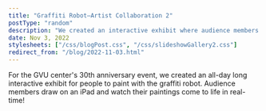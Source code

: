 ```yaml
---
title: "Graffiti Robot–Artist Collaboration 2"
postType: "random"
description: "We created an interactive exhibit where audience members could paint with the graffiti robot."
date: Nov 3, 2022
stylesheets: ["/css/blogPost.css", "/css/slideshowGallery2.css"]
redirect_from: "/blog/2022-11-03.html"
---
```


For the GVU center's 30th anniversary event, we created an all-day long interactive exhibit for people to paint with the graffiti robot.  Audience members draw on an iPad and watch their paintings come to life in real-time!

<script src="/scripts/googlephotos_carousel.js" async></script>
<!-- <script src="https://cdn.jsdelivr.net/npm/publicalbum@latest/embed-ui.min.js" async></script> -->
<div class="pa-gallery-player-widget" style="width:100%; height:480px; display:none;"
  data-delay="1"
  data-link="https://photos.app.goo.gl/WEGwSxH7XUzwLBFx5"
  data-title="GVU 30th Anniversary Graffiti"
  data-description="89 new items added to shared album">
  <!-- <object data="https://lh3.googleusercontent.com/4t93nDmfFw09yb83h6giYBazZuNOlkDDoG_sheFXuhPcy9kv_Xnvp15t16xxu1BIZCDYWpSEGMlhHFikYZZI_9BgOpIRZzMKB5wVGwSnEzkNoARDYksn77OxtaP-jw8FY6osR7Vy0iM=w1920-h1080"></object> -->
  <object data="https://lh3.googleusercontent.com/GHEyw5q4vj4rtxDDpBCQJX9UuxbBoLHy2Xy_iHOVbUY6hUCYhyaLuvrHZPSSQUi81tW9k2CMXHshqVi-vkTH1zu9CL3vX0olfsIt1tVWzU1L57u_XSMi--1Obq5JQZMwN9GT7fQgBz8=w1920-h1080"></object>
  <object data="https://lh3.googleusercontent.com/CjAiaPcrTPqBM_ZVGrL2_IbU_bI_RUIwVLr4BL1I41wPuvn1R_Gd-ud1Tn_6KK3BE7Zy1TLnNu91UIagnzDJRd4ycSl-8hDCVIRmKUDjchIbb4jDkqXiR0-jdjmcOoMzVUHEcHB-odw=w1920-h1080"></object>
  <object data="https://lh3.googleusercontent.com/hsYns6Vn8M_1f44G-Z3fQjxSSLke_t0GTMsIU4ZxNHxhJwOT45FxOiaMjpTgDAmbQj4BnD6u_xb_tHrCZ_LoqfvSjDyfiXdVMx3nyh23EJHo4Te_DBp1SFLecnibTafTkMjCJaLLj2w=w1920-h1080"></object>
  <object data="https://lh3.googleusercontent.com/Z4BMEib0ONB_nnJh9yw6hAtuAkw414urTVNOfZT0Yhbgol4yhl43PThlf0ekiDPcI0uzQdXL9iTZbuJH_M6PDhdlQUoh_TspMAPS6I1306txJe5dNYpu6yKubQ0chXS5BTT4tYA-N20=w1920-h1080"></object>
  <object data="https://lh3.googleusercontent.com/E2JX0rZHTuYEaPVvhzQQFPTFSnn7nyX4UWrnNi6Z2Oqy73mE-J4A2lMmoU8Fup5xP80JYlIaQ7J74itL81yrZ8_QjZSMEgtrlAqJ94CTNroWZf9LNQXliA1ZOXv8Dj9E0g8qxPh_i2E=w1920-h1080"></object>
  <object data="https://lh3.googleusercontent.com/DSqlx5hfSZwNXgJ0zOGi73LR0HapK1y59KQkmAk1n8ww_xHyzpd7ThdIsOoWLP8d6BeEq3Jkl_uODw7vU5guXnpbJdNgFrnBuik_44r5-9RYLsO_Ep_ce1R1aDZVltbjsSNJmmNSSGs=w1920-h1080"></object>
  <object data="https://lh3.googleusercontent.com/-NfBOeymBNm8nTh81uBF70pZdzKeCJ2j2jP2CCcjEbUNj-n914erbqRI_sGuCX08ctvMx0BB3yFIt8Kl4-C6KZyU0LshZqwXWqNgYJcuZkMuaVQWkByZpmJSiZTaNIb_MgSXIFdeFqw=w1920-h1080"></object>
  <object data="https://lh3.googleusercontent.com/OZCOkm4v_pSDYc-MY4TI65lzRrJG0hykeGlUvmaxciAgnxuBFy1vT1JhPFxMa6GSUEYp8Howw-tdT-a9tueSDmDfS6eBTJMmr99Vuf92r4uR19937pyGEObZQ4R8ri3Fymxd7oc48TQ=w1920-h1080"></object>
  <object data="https://lh3.googleusercontent.com/RMFXingl8etNOY6Dh1T5wfInBrGHsPn-Vmfhp9YtWcWu_4ONTN0aRd6tpt51tLfHIhqitMA6ijk7NhaAml6T1Tew4T1ejVSHIAvJY1d0v1sGbOm2CK517W8iuYrS3Am8qMxvD4Q_1Gs=w1920-h1080"></object>
  <object data="https://lh3.googleusercontent.com/Y5WS2yZSpy5IZ5JQ7nr6NuonfHqMtypYNwVgSE8P93R0g9frUBlW635WAO8nVyoNC82g5Mlq2vqNg-WD3YOID5Pe1FEL7UmfiiJpQBlCvRM7nj9EfcFQJJtNZYvba6iaHyy1cdDCxbk=w1920-h1080"></object>
  <object data="https://lh3.googleusercontent.com/3lcRO4A49yBFQOjs25ehBrvj25z_-becWCqveZrMx9_JGxZPLFE2Dc_2xIFa8R9SW1JLHbYG72bJtqbYzz3Qtw29-4HWMYBgam2rxUGHxTMZEgqEXwVcwDT3db46fofoI0uTTIePeTw=w1920-h1080"></object>
  <object data="https://lh3.googleusercontent.com/9X8dz3wVFeCQlsgcd_9xdTXygfu4WH-QVEJQ8tok1LwOFCZKG_4DvzA1NZY_39qUMBoWwUOFHRPCgUGWwASYUjsM2NBlb9xhUJYi0NYD5Cn4h01KQtRBvO1ELbFVh8lSWH-WQ4rPd6A=w1920-h1080"></object>
  <object data="https://lh3.googleusercontent.com/6lhu36wPlr2AjwWKtf7LunRNRsiAbxxT2g9e2PmyqMToHJEoh1MnvIPBdVyO6SreFrboGrcwZVH2ZZQtddNvmwcNtdPgl8Q_sB174usZv9d_y7rJfRYrBHWDSxW9OQ90Wxv-fvGSukU=w1920-h1080"></object>
  <object data="https://lh3.googleusercontent.com/jEQp_5A9LjenOhUO0yQrzywMZGVMe4q8Hu2cit3QfGwukFJ6_5q_76-wNvBKVFiOcMLVfjhHi38oBwFs_5_SAwsndMw01PSiGehTw8Sgj75Rp_deDC9XcVrmXi46MUbooADKxg47ECE=w1920-h1080"></object>
  <object data="https://lh3.googleusercontent.com/lOyH3em4nw67iNf5oYBIpSsU_FW-oMifgzDJqyL0CES8268opV8gUD02ir9fkT1CTrV3nrI0mXWlbZzLxdGpUrWPuy8W2tOLdTCZhYPg0npC-AC175m9p1fdbRIJ8EuSHked5IAcAgw=w1920-h1080"></object>
  <object data="https://lh3.googleusercontent.com/OEj4SlKLpHsM9nmwj4Y8fijSOYWWm8hdCGpFJS5Z9T8bZ72_Bupzyhcq8Zp2gp3sNDc44COD1kVP5fXky95YNyhI7tMYMt4bmoMMP1FbOO4ooC5kSxr6Yld8uD5kX43yJy8PTpHPOfc=w1920-h1080"></object>
  <object data="https://lh3.googleusercontent.com/8GkzElN6iechsqAo8HELkXWouoyzsrW70bPrNixx2OLfS5IqkbjrjvJMvREZrror8APeATAx7DGszBspVYrdSmgu_AEdAVJqUbP0cZeMRMAve3NRbRNGDmKgiFTZLO7CuIhVZadFo2w=w1920-h1080"></object>
  <object data="https://lh3.googleusercontent.com/_16XHjJqLBNeHsyyefDl55tJAqBK11gzRnDFzD14ZmHhh2gFeDXI21G3SvKXRW8Y267eB3VmZ6kcdvN_zClu8a6AibpgzioxX_RagyBsk7Y6VeyNGEO6bSJqzrH1_7OrP2B0QBwsJTs=w1920-h1080"></object>
  <object data="https://lh3.googleusercontent.com/zemjIXUWUaMBHTLaOzxyb-yJbSERx_Mn4Qzn4zSHPSv9IgQVY9gBhMici16tcePMfac4LksGtH_7zILw6t1HedpvkFbhSFNn--LXw-z5u4P3JZStwphveeYp0fTMYHYpnggs4oBmYrM=w1920-h1080"></object>
  <object data="https://lh3.googleusercontent.com/k_-Ze33dwjNjSrnjW-DtSNaBPJAY_xgiYx99iP1-FUp4-2ZDKmuRMXeV1UHWkiccuWYm1x9YiGHD2LAGtbdTCC1uGBV_5hYp6HiK6miVUj1h2Lw9IFFH0xuyoZ5i2RdidOlOjOnDn7A=w1920-h1080"></object>
  <object data="https://lh3.googleusercontent.com/uChCWhDgCzsg_M5_hEv2dC9l__2IZNPP-LwloZA_Q-QOl1vCEkZn6AQWEEBoweBvL55W4vC6Vk_nqTdrv1CAn6uDaXmIKBQgQ7rJ1cHtc9VU2wieZQGzKl7EQF8wdJPzprwn0dhmQm0=w1920-h1080"></object>
  <object data="https://lh3.googleusercontent.com/zwC4kuk8-wniWrYeIRQeWZa40GdPcQ7d6P7F_HbHw6ZvkTj1j2_Zxz_OkfNAOWJpfh6gKAIOVIyWAWMqcjuGwZbnrM-IL7jqeNXa12c1HCokTt2RDV6luPENYix5_7UuQlj4wi1Ie1w=w1920-h1080"></object>
  <object data="https://lh3.googleusercontent.com/6VKifuuFTz6iXcy27F7EF9N-rgTmqpp6KkyAodmfGFyXA0NZaN36nUM4-Cijg6kFAIdJawbCUd_qIDaBy3pGmum5CDlphO36UPz4dB_fkBZCmPilg93lvWz9OhT9pVxr1_mhHmGWLOc=w1920-h1080"></object>
  <object data="https://lh3.googleusercontent.com/0F2a_u4NtspXjVOjCaP0sgMDxtmHJfNI75dLpOT7rH_kBoFwwI9MxvImb5lAA98B6oz-FhoK1ZLKwjRYbs-3C6rIJtXTqqIQfw9FOtNPLtfcc7_6npMr5fBGznSYgUXB-g-wAEjGotU=w1920-h1080"></object>
  <object data="https://lh3.googleusercontent.com/3YHh35DQWW_H_reiEzqXQq3lvdHkbuQ7o3_Qhmua1s0L9Bjfa8l-h-_txtVArT0Q2OZK3zrKrDrr-GgdwxH-AjRm5eUQtKAKAr7RzIAxqjxFZaaknzD6kMftXzxSzmU4THRqU43I8c0=w1920-h1080"></object>
  <object data="https://lh3.googleusercontent.com/6_AkxjfN6jHXuLUOcPnhfcs20213r8ZaapwkEqbVGPut1M_NHSRI71NzaAaOYWee6e-KWrQvmubKIZNtbZuO6uO1NelQc_aHK9afzFn17XfWrb1sMsukGunE9ZxDgyrqWAMxFSowyCk=w1920-h1080"></object>
  <object data="https://lh3.googleusercontent.com/8EQMGDUZBJ5JFI7TLxRA8RU2MgamZQOHqpMTldwPFUD7gb_7unFicIQdBkQvPIIAnRK28z_WkpjDwWd3GUWinnFGcnBZbBsvMO26JVM3y8y3kVU5IllPhVmXu0N5Mjny5fsJr_9QZUU=w1920-h1080"></object>
  <object data="https://lh3.googleusercontent.com/ZGVfjWqMPp6nnx25GCaIvZ6UY2Bj1yU6mSwByG5x2Tyq1A8TB86spnUrd8QNVG23q85DdPvHBtwMO1k72GX4PxUC8vY6fI8wvF-gH96SWVTG_qDB20VvPNBmL16i7LfBmgdRBEg2vVk=w1920-h1080"></object>
  <object data="https://lh3.googleusercontent.com/Hnnl7SinuE-5fwb73GdFZRL_kDiyk9_foWl7XD40ijAeEmHVP-Pep7khGioc0wz5dm7zHkV6_mWMSbI4uBAm8GWr2cCsKzQHy-sTM_tUqAlWJ9evsKbiHux4OTgEj2m7MM-8pt8A6JY=w1920-h1080"></object>
  <object data="https://lh3.googleusercontent.com/u0nS_ImSriSiG0NKfx8iH6xmCVVbbJjf6ts_3cF6P3zq5Fliri3ei_0z7bwNDxs2YGVP0CGV0pikH4BKN8gn18d-hdLJUVQELAdq1G2EBkohTQuXCaISUnchXhRipBMjMc2SHRV2h-U=w1920-h1080"></object>
  <object data="https://lh3.googleusercontent.com/mWgVlVGkoMw4IHRFGtoA6ucPIBmSP04e-sMtuNC4F4smi3Mfj3xckGRnXv2bbWwC4ZHpRRQn8Fv2Ar4vB-ywXPtDlDTYG5oNiMGrc2cl_Wlh_L9eir10puBrgprAeOz7lKmbrnDWiIk=w1920-h1080"></object>
  <object data="https://lh3.googleusercontent.com/tephjA79nnFLhSFs6EOiArFRyHCHhdXqC7Lg3a3-rJrKg9ZmKkPxPBg6oiLIPEtOlx9awTIwom293jo9YVB0LLQyfniT36e99I51GIcJEKzfyH2P9JEpiJhvBUWgPsYDMSKFWCn60rg=w1920-h1080"></object>
  <object data="https://lh3.googleusercontent.com/z5tXyo5okFIi1CQ2sc_AknbWFQp6fLniJibxIu_fPqJuEWB32eWBtgZlwJZJSL4xopVSjjXfn45qXfTGIgYUT94KZf6m04qGl6F8T87i2FTZca4faaVkru6CG7U7UDm8iKh0_QYLvSM=w1920-h1080"></object>
  <object data="https://lh3.googleusercontent.com/bRrCAGkxf9_krM1MHVIaMniWYZtoOwJH1qtWvYehepxPWCwki0D27pj6PCc29l6b4-CpcBvolvzHjHoWUMt6hFrf2Z4ZNwnLBqIm3rj5QdSyWPqF32nDalw3oFJ7TQHyq9bLyCZwh_4=w1920-h1080"></object>
  <object data="https://lh3.googleusercontent.com/zcazKzpVy6nnQ8Xl0zSKz1P4UJH1o47nMTXl6KLbQMbp7PFdCZqnMPkYYxL7LicnICHa1lq54lwMIT_i2eC5VVPHl38omQhR0HqWnmJqs2kWEfmKZcG3voHx-z8c37LcSHEjiR35VZ0=w1920-h1080"></object>
  <object data="https://lh3.googleusercontent.com/LZRDrrwTJyhH0OH_IBGB6Oyh5IR4JTgjT_aS2DgszjDEIJxpx1Hm84lHgNelqIWocrszrZuAv-ZqiNBsfKZVkotp4a61NyTrRoAKXdxj9yO85xlyR-TPJWh7T-hMbD3P47OssWHn3o0=w1920-h1080"></object>
  <object data="https://lh3.googleusercontent.com/1fUbeUOWuPzeCwB6axvZghIuGxw0urwbP7LMg-fy2j5TEtJDderwCTd6TefFliNd-Ux7xgAmVlpWVmOpY7iTaJg-PUSrnCMWS5F5qOGqzGvWtiZpMWQMHxcbkJx-QHdhCflJS9rXJ7Y=w1920-h1080"></object>
  <object data="https://lh3.googleusercontent.com/KvzfS1pqqypBPkgH-Og9F1BMzjGghGMM2t1jXV2hHVoahZb2-WOEqn9-K47M9Xdnv5qilLznpvISc7C52yTrOV9mPCJATzjbwslnPpxbWEYUMhNDph6uT-Tp2ltaBlneTCvRiKklefA=w1920-h1080"></object>
  <object data="https://lh3.googleusercontent.com/8xZQjmVODx_BsYa-7qtFXGENZSl7Ru44e9SqopcD18s8Oeh7wKhsveGJ8-B4fn1KSahCd4mgLgk0dMJrsFOUCJK12Wc5r7kcsI5zMA2YvBaCRKPvylXQYk5NKgDgzUGneOUcztZiic8=w1920-h1080"></object>
  <object data="https://lh3.googleusercontent.com/YGy0H-fEYT0mEfX3nPui3t5PHri7KrbPupvlY6n1HUdSQ1UfW7RO41I_26CRcDwXQ7BSj-idT0g1WZnC2eBUj-wj5U_xCQar9F8UOIQHL47rS609cm5SlfNZp-Ql95ZkNy514KN2n6I=w1920-h1080"></object>
  <object data="https://lh3.googleusercontent.com/rZIFD-7WmOAcNHWjGe0L-xT2IE5YvMWekUJ0HEPQ4B3mjCgdJn6aOhZxLz-3bEaPKl-X_WocvorFyrlIxtOQzDk4BPG-oWISLmz5FcWWv-8jhAvALtDzwTwTOm4kjOjMBL9KHtwmTXo=w1920-h1080"></object>
  <object data="https://lh3.googleusercontent.com/VChmbY8aCAXgfbjliCTpalhnJC38BjOVYuKiqmYwBzhd9QT9RdBEwc-v-Cm4wbxRbudXfiOvTDKC6hrmeQGtI3K_x9SwuEqn0qhrRE3WXw1OH7_Z2KeyiD-U4nzGhXSLFj-2oUJ6q70=w1920-h1080"></object>
  <object data="https://lh3.googleusercontent.com/bQZ4O0bmDS1yqYh7EANJ4U0_FlBcsLb-d3LYTwd9jThInrP4qjJ8rmtt-yMA9F1asFKK325SAPK_xQCl5-1OujuVSye6CE6Ty8W7uaUNQa8NH2OKmpjXRwGTbTK68lSSDwLWCKTCglg=w1920-h1080"></object>
  <object data="https://lh3.googleusercontent.com/yBwwmDC7fNH8iUYewZlhcsCZ9BzdU5qqVBNxq4kUEEAMaBR77rhMYQZuEHyLoEiAbyDpI5B7HwoFT5iC12YCHXSSZWWdCi7TNxL3nwwyZa2wDszha06sZQDLzwP88LjBwhwG_KPT1_4=w1920-h1080"></object>
  <object data="https://lh3.googleusercontent.com/brFKCDp3SHRr95fYDANjpWi9fWDtmVmowZFtBGLh_MYsjYHoGGoFeh4PgVvXW1UejnZS0iqpTv-l2mxeWHlmrJ6aZplI0hHBSJCNZ97dJdx9wIZAOPRnl0ooQqv_3HEVmdwrl1hPQ7U=w1920-h1080"></object>
  <object data="https://lh3.googleusercontent.com/y-8NK9OSsz1Z0aa0MVdyF2s8zL7Bo56vjj4eHcD6gE0ve4HnVQd7CB4SN2APpX2lBtStODdtRnVlEeXg0h35o8uYSzICcWZ75k9U5eI4PN-mRYPErk9ExKJUeuFCjCMtGxLAiLCTv2o=w1920-h1080"></object>
  <object data="https://lh3.googleusercontent.com/9j_wWR-sQNQJozB1P-OFFNEO0PAyJ4APt1GOw0TdIf0w_vLgwd12f3NEu5W_AC1YQs8V3x1eLVAcdO1NKSVdr9oMtkv--4InIpzbLT0VFiPz9-s8Yl_ijaAWco5kDEGEzokIyRAhPW4=w1920-h1080"></object>
  <object data="https://lh3.googleusercontent.com/ZHV4NNZ_P-5QivSD114As_1BjxgKMJNUq5_wbfuYuD9Rdz_B8S80heVl4TW2ERet5rNMhjHfLSLg7jyKTqdaFirxQ4uuVmMl2ZvEEsQcUvhqAcPUVtWy65KwWNouRicF6ytPx3wx1is=w1920-h1080"></object>
  <object data="https://lh3.googleusercontent.com/Vb4s1S1xrUgLS6SgHrEhN0JqsX9hGlnmpZ4TquEcaK7abGgfFcf77LAPJEnPReCYCJMmM3ubU2MACfNoV7ZfeaqkpgrFbrJNIdpq9jBdha-mhmLSd2P7thWm4MGfqgan4q0W-NvQu-A=w1920-h1080"></object>
  <object data="https://lh3.googleusercontent.com/H2ks12F6f7xWMecXdsujkL7kRDsBRRWl4IgOV6KOq0lnFLXgbA3GIltGPbwpXYx0l38HAImC1h8W_Ur5QdOthQy9Hheo6jE25icgO8NvwsJ8cLzD2fcL3nnD9Vw4AcqlN-6ArK-zEFM=w1920-h1080"></object>
  <object data="https://lh3.googleusercontent.com/RL_kzKDwZWeL28K_QPrp0WxvHBrJ0bvFc1lVGxHCAvs-y4c_0M-lNl-Mc5-hKgWta2Hp2KQcDbNYX7QFQdum8ou4c2kRx4S2J0pd3AHFERJ1l-K2gCpFcwPBnPCt3ErTjCOhExzZrQY=w1920-h1080"></object>
  <object data="https://lh3.googleusercontent.com/v8SxR8iRHerd5JiQMYyyPOX6G3v1ikwB6KnLU1n_P08l7BK8Ih4JxH25IqxpzBmFJmunVPWaKnMWDL_wi8BmW2KVAd6tVFS9i_b-EXJ1ANU50-w2gwOSRXS725rb6pqNHFWaSbvKXKQ=w1920-h1080"></object>
  <object data="https://lh3.googleusercontent.com/pxaTrEUidQ5xSQUluQbURA7S3GcovLYe3upKYWomacKjASEKlmzlHWC62Fx0L2Fl97QOKe7XHmBU84CxrM_LCcISl4Ksw9wMbWZFyert0FT1js2c8OVrkT7VSHQ_D1tLMZ4PalZp9HA=w1920-h1080"></object>
  <object data="https://lh3.googleusercontent.com/MCHfVgCtypJugw-w4MustYSkfwUAH1tOcS6EfJAJo5CGC1igMd6CkugJ7fJTmwFMQizyKBC2RnhY-Od8ufYW_-_1vX6hwhM9DgTJzsEL8p1unqMBKL8NxB5FlLRVSgDnrP3057-k7Yo=w1920-h1080"></object>
  <object data="https://lh3.googleusercontent.com/Y-cyDmvMLaLihosuiAvZh3QvI1YDTzCqSUII2lzbTaaHp6-72Q03i4mTs4PTtnI66cNI1HqCGL2Zm79YWAxQCMr0SDRu3YBUcSXWaGyKLmwRxzAwur48kA9ahzWpwKJ8Box697ZiLo0=w1920-h1080"></object>
  <object data="https://lh3.googleusercontent.com/NuTFrO8-AzBFwhBiQNFXHnEO43fz19n2f2qgLxhSElApRdZh5am-XBkzkAyN6vkmw8FsWmp-BQcvS4sQHLBglBPnmbhfEkPMhD2pYjxtZP3L_dx2IiSlj3auD41Xy5klrS7B11bh1jw=w1920-h1080"></object>
  <object data="https://lh3.googleusercontent.com/i8sQRWqoLy8xc8Zn2H0nc00AvAjDXRnjpkiRpsTNtIMvEqsYvbpG7EkAyLnC7RgVIDVjAPOiB5KQhhNZjq2nfNn9jUrdonqSmxmYpnB8lxNQU4WBBct9XVEHM4fQOU7ugX26_9UcI7g=w1920-h1080"></object>
  <object data="https://lh3.googleusercontent.com/WT1YW8bcFbbzjvD6_JEs9D6djOFWwqaxIHOa_Txs_86eT2MwcOAJGbYVum4ZpMLeC4JNmgrGNLBQ7lg2m7mV1bTN_eVDJ0RD1QidnZe8b1KZZcbWJ1qgy_hj8orLTgwv4wfyb_Kf8UA=w1920-h1080"></object>
  <object data="https://lh3.googleusercontent.com/iEc7Cf_1tbFdAB1UK_kFNsbMlG8fzy8uHWhMzwhMR5Qt9VZr-gCb5Os2y106x7S7O5FIxWqIaiIN5jE-PkxvX_sUM6HgPNAPbNUISrlmTjylo8LzUuSKPzfbMRV87GzdZZquUIKWklU=w1920-h1080"></object>
  <object data="https://lh3.googleusercontent.com/R490kOqH2mbyL8Sjc0s2Mczb0c5HqiI0HEoyQrX01FBsP58ec1RgS31UDYGAYAF7JXcQfBRIhZbJmqdBrzhlruHWL7O1IQOvmPbEzOibtpRFScgSMSw8LRJvsEGf49Ut5ljfs-95NL0=w1920-h1080"></object>
  <object data="https://lh3.googleusercontent.com/wtE0bMNss6JHwJehmifbfYbtFiDmOP2q7_--TFZFnhPveg2lAj8HrPIFyy16ty0nQg73jTa79JjlfDoqVPWopEbeBT8lU2LkOZ4RxDIiARiBHgSwRD4Sefi2sjumGMXYYMXRlIlcBgU=w1920-h1080"></object>
  <object data="https://lh3.googleusercontent.com/jh-2YDg_3JBBJMP-u2bncfcHz6C-XQQfXEKa6UvnMKlLovJ6WaMfMwQeWhAClR1yzwL7_hMiU9nVQGvVpO1PYDUKQV4JCLGydwAfnjIRsn62az071GlJCegIHkOI5M5AGaoItJYE8Wc=w1920-h1080"></object>
  <object data="https://lh3.googleusercontent.com/FCN9NKdjU8tJH6SnjlA5x5PWOzaVclYw5QmxOhbXIJiY4VA7SaGubxS88lCdaV9Cfe0aGoXBFEsHuhXS-yCi9CZ-H2nph5ElLXHMMI0AzIvGIwhxMM13ajC3rShsm52t3Q0NJLcPUCY=w1920-h1080"></object>
  <object data="https://lh3.googleusercontent.com/6Xn6vreVLAe42RpcJEEDcP6BXE-0Me_dyxqjxfONaCBY3N_7GO8Dcts2B0Qn3B-Buq3OuvKo5mpJBgbvHl55Vw3uFYcz9DTS9YLpaSMR2bZbFbEezNjRC2peN0ITqqLAuO8MCu1An-s=w1920-h1080"></object>
  <object data="https://lh3.googleusercontent.com/VITDsJLBbNvvffszwpIcaPtoqX2rIk9eMUGWCdVlcyqBY62TQraKmz67JF_RxbGdDJgu7kvcU04AJQ0Cdle8CvbvDjHRNnIOQBaApZvog58VD3HMdcYXdlmimUQuDwTX9xaRhMes1Wc=w1920-h1080"></object>
  <object data="https://lh3.googleusercontent.com/dQuAaQLHUwJ6pNySJNNrp4mQ7RZMh1N3H973qt50TxPyqOK11gwmA1sc47V9g5z6Cy-nIQJ0Y7UsC5Hue7S9reIian1dxuSRkWEv6Aadw6ddemXf5AytIvKY4_u_On6fABRD2G4j5mA=w1920-h1080"></object>
  <object data="https://lh3.googleusercontent.com/1DeBNmsSnD_8XfNuyfb1SUxEvh_K-8lAgB89_zMqWcLkkvJJTMXQak2H9nsY6YY03vfc7X_dXh1feg_goMuzT8gUDHb2QVfUMuD8HcBdZqbwsPB9NU9nZeyN08mvMNKtTggcdQHlxi4=w1920-h1080"></object>
  <object data="https://lh3.googleusercontent.com/HnCdYpvUnKkv8tUXpKHXCnUquRTg3QvQdJqDUD_Xqyz9Gp1AZJqyJGENu2LG-8fo0OZK0DP9xrBLq50NmhyE3W3ndYU20WWCKZ18MqC88jD705gg7D2fumppwjC5eOerlvfsnMmufV4=w1920-h1080"></object>
  <object data="https://lh3.googleusercontent.com/FjqC7ha4ZQxwqS28aBqU_3uVLhU_F_VBID_zKo3ev9bgST7G1rB8UG_j2Ujq5dhm-7jCmSx1gr108UC47Xh5IJ4dQCqVpwbzpLN6IKXJBcOWEuSOo2i9VCvZcKPU_TABOZnxULgxlkA=w1920-h1080"></object>
  <object data="https://lh3.googleusercontent.com/mOqYqD1ryGlyWratmxzIfkjszX0QOySGm24s0VTPfgQfQ2ZyRg-XHIOZ3f1ffxdP__XmIAECM49zRHzTTkkje90jqSgQQmd5DzooEDsY8aRz8cchmz0Z5ps12vgRDejdv-OYMMBdI8I=w1920-h1080"></object>
  <object data="https://lh3.googleusercontent.com/Jif7yyHv6O5ctUbH1-x4-iRe6mX_5qFFdSIy_bvrDwpmA3VWpA4KbGPuTgnjci7vzKZPAnQuUfCP_ncjLKRr0-ZSJmYWW9uHxWBK5FJcFTb7s9RZD6XptSzC3MOgXMGlkfS4qj70T1k=w1920-h1080"></object>
  <object data="https://lh3.googleusercontent.com/-qtDRlT1DJ1Y5RTj4YrhWwB4JV8a2ocMrDvkXuwZnTWPJNHr1OCF19aS8fu1446dXlnZHLbXavfb3siS7IXvZF8CjaTtFJ_NT5iuWps_OTX5q1MJU0pikBB5JVSOCzJIxQwReg0Q8-w=w1920-h1080"></object>
  <object data="https://lh3.googleusercontent.com/UCS0tJFwTs88LK1IChpPTDt8Hj-rXCRQAH3nmdm7iuVpO9OjmLWxc9E5axz93vKGKJwvDkn0IW0tDjxAX08RRRpHSLpxo7RAUOXUGm3NIAEvlQNx2FT3QCmYraqG9yp7nhfdnUk4kHM=w1920-h1080"></object>
  <object data="https://lh3.googleusercontent.com/HQJFTxAiC4LUKobL82ItorCIFBKzc8AsuVvoW0bh8Nicbq8n-WtxnTWgfa2zrxHVfFdLKR0VgUguSd0h_tEyOw1Xt6277M9FkjVxxwX1O_kUlfHkcrHmv7di7ukIaEKqMw2ahgU18ko=w1920-h1080"></object>
  <object data="https://lh3.googleusercontent.com/A2sZg9X0CIX3R-6XartaGgBBl3WhtwlyneLUeGyzddG-h0YT6obB7qkQL6l-1gRSVBqTctZIUfc6hAK8RR8sUhp6hnE_jDSynsmCVtuKh-0Saax95ShHrNeQpa0ulsH662mCtgBFl40=w1920-h1080"></object>
  <object data="https://lh3.googleusercontent.com/KUQQ4ooXwxmpwOml6skFwBfSQd3_MaBG-S_nHJK0Cwu5UVZVfljE4inuutCshzSepu3AFwFLmdzTNDOyP7cpHgsyeHml7GYJc3aSzQVaWl7ZmRnlt7n-SzBJp7cU-IO6IDKd2IxfOfY=w1920-h1080"></object>
  <object data="https://lh3.googleusercontent.com/er7DcI5-aipliTzxBdWvGe68buTndJvHQL7lB-EY5ScLUMHPYGfLaOkY8p_LSaUZH6geBVxR7Tu2aXeLR7B9etBCOk7SSVcEq_AwjlBoOG2_tSrZQVNIMKCdsmkrmGUWtWjdm_pvE-g=w1920-h1080"></object>
  <object data="https://lh3.googleusercontent.com/xEF-j2W5aB7CcHvcc8YZLLbnlJ2uCIylQtZAQxz4bDWmCh7_04nQdbDL7KJRdekf4BGaOVQRH0XYT1dN0OT1S4yogs6Pr312CfSyWIyIyS_RZrdUVXXEalWwp5eh6bHrm3A-YIZQ_Os=w1920-h1080"></object>
  <object data="https://lh3.googleusercontent.com/gIOTG3qZbql4Yyp4CIAqx_ezR_nSR6oeqKDBOauW7xYpsvXn8U9koJfsf2-T9CMj482dfCgcV5gjXVZWxBgIJhqGTnjnxl4ditlVq1dGzKwNhkDuCQnqLDyYv5lKvxW4ADrD1mmS9PI=w1920-h1080"></object>
  <object data="https://lh3.googleusercontent.com/43wAwRVSDQ1l5qyb3EWblfT6LiGf4pQk9jdkpDEp_ofh4JBRn028bk73vOlX1H7YyZnOGz1xOcyeYzNnEIJPN4QVlPEMDlFr77-zFlDtp33Yw_SwCqoBvQtL8PfUYcij-1wxXp4sHZ0=w1920-h1080"></object>
  <object data="https://lh3.googleusercontent.com/CIfWyLqVQ6Y34njgpv0EfJXKfel4IhQcHKWfgCETTjRbEUGu_UpyTx35eVUPG7G6g7OPk1dgLCTXUj8D_COw67cG1E8kxF3hRz-UKxD-1qyejbikpVj00S55nCgtbDxxBJ9YPzg7qmk=w1920-h1080"></object>
  <object data="https://lh3.googleusercontent.com/fmq1ZyUcQUGLuj414wVb_-OpU5TnpaagsD6hS771xJDpL8nZxhRLdLqKeo-GXc-pZRxWBu-cta2UqI9EM3dowb8c939efgMkgDlLd9VFj-0m_HnzQiB_xSjh0XcKHKMfmasnZJNxDHg=w1920-h1080"></object>
  <object data="https://lh3.googleusercontent.com/kuleRTO2oSiZm4-fzxcrWeYWwElS4laUeL53FfU-mLwoClKQXr49wDH_p6YIuqPkeciJBggJdaYoAH-ZFJz-UiRGt2ZnSHWMktt2nClF7rtR7fYImvihaztZJ4VJUXzE1p5BHwigQSk=w1920-h1080"></object>
  <object data="https://lh3.googleusercontent.com/MhWe_jKUdXTXtXWPrG0BSmoUGT4Yu6uU9idJr6xaUm_kNYbrl9YSdd6jjL0mLYmz50uB9YEg8jyIp8x1VfTVgIkubvprlVRScoGZi5wocQfXqsImLaNd49wl2F4tRDSbGXAMhOOk2Ms=w1920-h1080"></object>
  <object data="https://lh3.googleusercontent.com/qRc6zuO7dnn0IK0Zuv_VR1wopsYDeUe5sTtcPSQZ4yzGCSEHBVIySqMzPjbG8IyQsOdVIAVyrp3pp_MMXEnJo-kKL2SdxP4V7rcHwSk4iYE8xQmlo81n4vSTwt4QlhxrJtYl-8RtnQw=w1920-h1080"></object>
  <object data="https://lh3.googleusercontent.com/4iSZuASOQddfCj4frRUkS1SZOJtjUGnzci2Knzov0VUJRcXNIVIBWD77bRyltncSu-Mw89vzZwFlNOloLHr8mrCYc5y3dsYOD9SS5V7Nm_pK7is6uTSI3zKDa76yxAbdUcSR1QzqPPs=w1920-h1080"></object>
  <object data="https://lh3.googleusercontent.com/298NT-4mi_hLreW_s2ZWZAEjVaaD_Z-tju8c41p8jMI22dUHAKPylPFVGneakCI6mexXOpUJR6_R4ZNSyen1Vly4lis7AHl8Pm9XAywR5Nr2DrwRjke-BZK8UHXP-bvrH_SAH-zLYds=w1920-h1080"></object>
  <object data="https://lh3.googleusercontent.com/0y6vqzAeCWg7bfYdLglufa1UggrGSp6qI9sm5pD2zv3wqRZPcrN-jFxuKsXlEOis1yKj_UxjOZGLhIpNkt1Y8T-HSd-h0_mPOBG_BvLMnbW5XZAESlRIwiqvGSR1MwHLrps2zw10zzs=w1920-h1080"></object>
</div>
